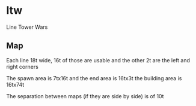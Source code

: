 # ltw
Line Tower Wars

## Map

Each line 18t wide, 16t of those are usable and the other 2t are the left and right corners

The spawn area is 7tx16t and the end area is 16tx3t the building area is 16tx74t

The separation between maps (if they are side by side) is of 10t
